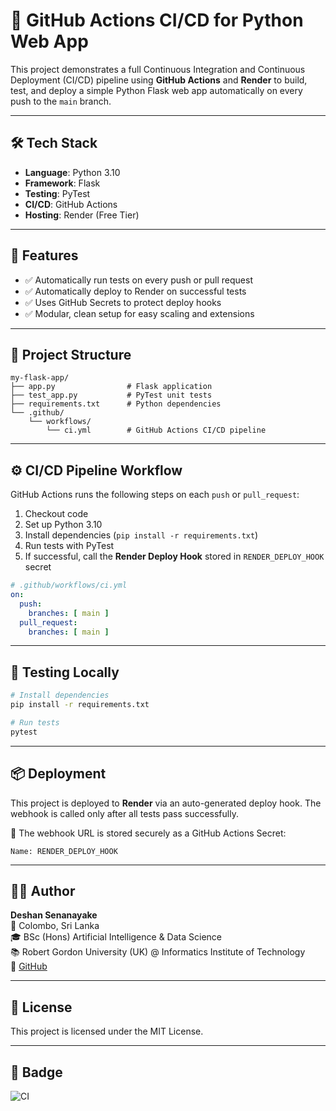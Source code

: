 # 🚀 GitHub Actions CI/CD for Python Web App

This project demonstrates a full Continuous Integration and Continuous Deployment (CI/CD) pipeline using **GitHub Actions** and **Render** to build, test, and deploy a simple Python Flask web app automatically on every push to the `main` branch.

---


## 🛠️ Tech Stack

- **Language**: Python 3.10
- **Framework**: Flask
- **Testing**: PyTest
- **CI/CD**: GitHub Actions
- **Hosting**: Render (Free Tier)

---

## 🧪 Features

- ✅ Automatically run tests on every push or pull request
- ✅ Automatically deploy to Render on successful tests
- ✅ Uses GitHub Secrets to protect deploy hooks
- ✅ Modular, clean setup for easy scaling and extensions

---

## 📂 Project Structure

```
my-flask-app/
├── app.py                # Flask application
├── test_app.py           # PyTest unit tests
├── requirements.txt      # Python dependencies
└── .github/
    └── workflows/
        └── ci.yml        # GitHub Actions CI/CD pipeline
```

---

## ⚙️ CI/CD Pipeline Workflow

GitHub Actions runs the following steps on each `push` or `pull_request`:

1. Checkout code
2. Set up Python 3.10
3. Install dependencies (`pip install -r requirements.txt`)
4. Run tests with PyTest
5. If successful, call the **Render Deploy Hook** stored in `RENDER_DEPLOY_HOOK` secret

```yaml
# .github/workflows/ci.yml
on:
  push:
    branches: [ main ]
  pull_request:
    branches: [ main ]
```

---

## 🧪 Testing Locally

```bash
# Install dependencies
pip install -r requirements.txt

# Run tests
pytest
```

---

## 📦 Deployment

This project is deployed to **Render** via an auto-generated deploy hook. The webhook is called only after all tests pass successfully.

🔐 The webhook URL is stored securely as a GitHub Actions Secret:
```
Name: RENDER_DEPLOY_HOOK
```

---

## 👨‍💻 Author

**Deshan Senanayake**  
📍 Colombo, Sri Lanka  
🎓 BSc (Hons) Artificial Intelligence & Data Science  
📚 Robert Gordon University (UK) @ Informatics Institute of Technology  
🔗 [GitHub](https://github.com/Deshan-Senanayake)

---

## 📘 License

This project is licensed under the MIT License.

---

## 📌 Badge

![CI](https://github.com/Deshan-Senanayake/github-actions-ci-cd-python-web-app/actions/workflows/ci.yml/badge.svg)
